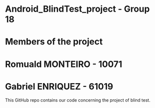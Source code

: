 # Android_BlindTest_project - Group 18

# Members of the project

# Romuald MONTEIRO - 10071
# Gabriel ENRIQUEZ - 61019

This GitHub repo contains our code concerning the project of blind test.

